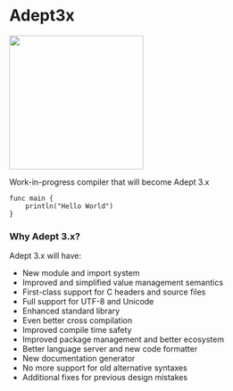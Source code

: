 # Adept3x

<img src="https://raw.github.com/IsaacShelton/Adept3x/master/.github/README_logo.png" width="240" height="240">

Work-in-progress compiler that will become Adept 3.x

```
func main {
    println("Hello World")
}
```

### Why Adept 3.x?

Adept 3.x will have:

- New module and import system
- Improved and simplified value management semantics
- First-class support for C headers and source files
- Full support for UTF-8 and Unicode
- Enhanced standard library
- Even better cross compilation
- Improved compile time safety
- Improved package management and better ecosystem
- Better language server and new code formatter
- New documentation generator
- No more support for old alternative syntaxes
- Additional fixes for previous design mistakes
